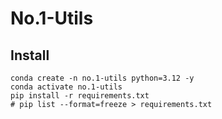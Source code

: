 # No.1-Utils

## Install

```
conda create -n no.1-utils python=3.12 -y
conda activate no.1-utils
pip install -r requirements.txt
# pip list --format=freeze > requirements.txt
```